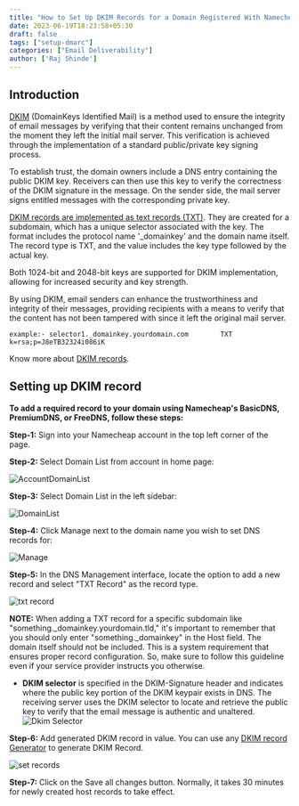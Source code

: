 ```yaml
---
title: "How to Set Up DKIM Records for a Domain Registered With Namecheap"
date: 2023-06-19T18:23:58+05:30
draft: false
tags: ["setup-dmarc"]
categories: ["Email Deliverability"]
author: ['Raj Shinde']
---
```



## Introduction

[DKIM](https://emaildojo.io/dkim-checker) (DomainKeys Identified Mail) is a method used to ensure the integrity of email messages by verifying that their content remains unchanged from the moment they left the initial mail server. This verification is achieved through the implementation of a standard public/private key signing process.

To establish trust, the domain owners include a DNS entry containing the public DKIM key. Receivers can then use this key to verify the correctness of the DKIM signature in the message. On the sender side, the mail server signs entitled messages with the corresponding private key.

[DKIM records are implemented as text records (TXT)](https://emaildojo.io/dkim-checker). They are created for a subdomain, which has a unique selector associated with the key. The format includes the protocol name '_domainkey' and the domain name itself. The record type is TXT, and the value includes the key type followed by the actual key.

Both 1024-bit and 2048-bit keys are supported for DKIM implementation, allowing for increased security and key strength.

By using DKIM, email senders can enhance the trustworthiness and integrity of their messages, providing recipients with a means to verify that the content has not been tampered with since it left the original mail server.

`example:- selector1._domainkey.yourdomain.com        TXT     k=rsa;p=J8eTB32324i086iK`


Know more about [DKIM records](https://emaildojo.io/knowledgebase/email-deliverability/introduction-to-dkim-records/).


## Setting up DKIM record

**To add a required record to your domain using Namecheap's BasicDNS, PremiumDNS, or FreeDNS, follow these steps:**


**Step-1:**  Sign into your Namecheap account in the top left corner of the page.

**Step-2:**  Select Domain List from account  in home page:

![AccountDomainList](https://i.imgur.com/gjuNflT.png)

**Step-3:**  Select Domain List in the left sidebar:

![DomainList](https://i.imgur.com/zTfK2E5.png)

**Step-4:** Click Manage next to the domain name you wish to set DNS records for:

![Manage](https://i.imgur.com/olq5O1q.png)

**Step-5:** In the DNS Management interface, locate the option to add a new record and select "TXT Record" as the record type.

![txt record](https://i.imgur.com/DkOcSTD.png)
 
**NOTE:** When adding a TXT record for a specific subdomain like "something._domainkey.yourdomain.tld," it's important to remember that you should only enter "something._domainkey" in the Host field. The domain itself should not be included. This is a system requirement that ensures proper record configuration. So, make sure to follow this guideline even if your service provider instructs you otherwise.

- **DKIM selector** is specified in the DKIM-Signature header and indicates where the public key portion of the DKIM keypair exists in DNS. The receiving server uses the DKIM selector to locate and retrieve the public key to verify that the email message is authentic and unaltered.
![Dkim Selector](https://i.imgur.com/ShKcgB5.png)

**Step-6:** Add generated DKIM record in value. You can use any [DKIM record Generator](https://emaildojo.io/dkim-generator) to generate DKIM Record.

![set records](https://i.imgur.com/uSsDIXS.png)


**Step-7:** Click on the Save all changes button. Normally, it takes 30 minutes for newly created host records to take effect.



